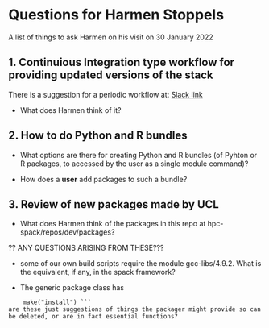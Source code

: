 # Questions for Harmen Stoppels

A list of things to ask Harmen on his visit on 30 January 2022

## 1. Continuious Integration type workflow for providing updated versions of the stack

There is a suggestion for a periodic workflow at:  [Slack link](https://ucl-arc.slack.com/archives/G6E0K3ZGD/p1674475763789409)

- What does Harmen think of it?

## 2. How to do Python and R bundles

- What options are there for creating Python and R bundles (of Pyhton or R packages, to accessed by the user as a single module command)?

- How does a __user__ add packages to such a bundle?

## 3. Review of new packages made by UCL

- What does Harmen think of the packages in this repo at hpc-spack/repos/dev/packages?

?? ANY QUESTIONS ARISING FROM THESE???

- some of our own build scripts require the module gcc-libs/4.9.2. What is the equivalent, if any, in the spack framework?

- The generic package class has 
``` make()
    make("install") ```
are these just suggestions of things the packager might provide so can be deleted, or are in fact essential functions?
